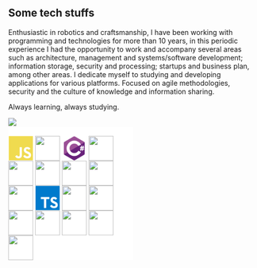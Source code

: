 ## Some tech stuffs
<div>
 <p>
 Enthusiastic in robotics and craftsmanship, I have been working with programming and technologies for more than 10 years, in this periodic experience I had the opportunity to work and accompany several areas such as architecture, management and systems/software development; information storage, security and processing; startups and business plan, among other areas. I dedicate myself to studying and developing applications for various platforms. Focused on agile methodologies, security and the culture of knowledge and information sharing.

Always learning, always studying.
 </p>
</div>
 <div style="width: 50%;">
  <a href="https://github.com/bennotti">
    <img height="180em" src="https://github-readme-stats.vercel.app/api/top-langs/?username=bennotti&layout=compact&langs_count=7&theme=dark"/>
  </a>
</div>
<div style="width: 50%; display: inline_block; background: #fff" ><br/>
  <img align="center" height="50" width="50" src="https://raw.githubusercontent.com/devicons/devicon/master/icons/javascript/javascript-plain.svg">
  <img align="center" height="50" width="50" src="https://cdn.jsdelivr.net/gh/devicons/devicon/icons/vuejs/vuejs-original.svg">
  <img align="center" height="50" width="50" src="https://raw.githubusercontent.com/devicons/devicon/master/icons/csharp/csharp-original.svg">
  <img align="center" height="50" width="50" src="https://cdn.jsdelivr.net/gh/devicons/devicon/icons/dotnetcore/dotnetcore-original.svg">
  <img align="center" height="50" width="50" src="https://cdn.jsdelivr.net/gh/devicons/devicon/icons/vscode/vscode-original.svg">
  <img align="center" height="50" width="50" src="https://cdn.jsdelivr.net/gh/devicons/devicon/icons/visualstudio/visualstudio-plain.svg">
  <img align="center" height="50" width="50" src="https://cdn.jsdelivr.net/gh/devicons/devicon/icons/dart/dart-original.svg">
  <img align="center" height="50" width="50" src="https://cdn.jsdelivr.net/gh/devicons/devicon/icons/flutter/flutter-original.svg">
  <img align="center" height="50" width="50" src="https://cdn.jsdelivr.net/gh/devicons/devicon/icons/docker/docker-original.svg">
  <img align="center" height="50" width="50" src="https://raw.githubusercontent.com/devicons/devicon/master/icons/typescript/typescript-plain.svg">
  <img align="center" height="50" width="50" src="https://cdn.jsdelivr.net/gh/devicons/devicon/icons/react/react-original.svg">
  <img align="center" height="50" width="50" src="https://cdn.jsdelivr.net/gh/devicons/devicon/icons/redis/redis-original.svg">
  <img align="center" height="50" width="50" src="https://cdn.jsdelivr.net/gh/devicons/devicon/icons/git/git-original.svg">
  <img align="center" height="50" width="50" src="https://cdn.jsdelivr.net/gh/devicons/devicon/icons/jenkins/jenkins-original.svg">
  <img align="center" height="50" width="50" src="https://cdn.jsdelivr.net/gh/devicons/devicon/icons/arduino/arduino-original-wordmark.svg">
  <img align="center" height="50" width="50" src="https://cdn.jsdelivr.net/gh/devicons/devicon/icons/raspberrypi/raspberrypi-original.svg">
  <img align="center" height="50" width="50" src="https://cdn.jsdelivr.net/gh/devicons/devicon/icons/unity/unity-original.svg" />
</div>
